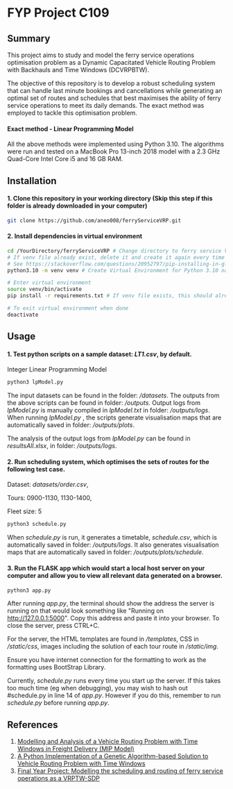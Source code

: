 # FYP Project C109

## Summary
This project aims to study and model the ferry service operations optimisation problem as a Dynamic Capacitated Vehicle Routing Problem with Backhauls and Time Windows (DCVRPBTW).

The objective of this repository is to develop a robust scheduling system that can handle last minute bookings and cancellations while generating an optimal set of routes and schedules that best maximises the ability of ferry service operations to meet its daily demands. The exact method was employed to tackle this optimisation problem.

#### Exact method - Linear Programming Model

All the above methods were implemented using Python 3.10.
The algorithms were run and tested on a MacBook Pro 13-inch 2018 model with a 2.3 GHz Quad-Core Intel Core i5 and 16 GB RAM.

## Installation

#### 1. Clone this repository in your working directory (Skip this step if this folder is already downloaded in your computer)

```bash
git clone https://github.com/aneo008/ferryServiceVRP.git
```

#### 2. Install dependencies in virtual environment 

```bash
cd /YourDirectory/ferryServiceVRP # Change directory to ferry service VRP folder
# If venv file already exist, delete it and create it again every time you shift the location of this project
# See https://stackoverflow.com/questions/20952797/pip-installing-in-global-site-packages-instead-of-virtualenv if you are facing venv issues
python3.10 -m venv venv # Create Virtual Environment for Python 3.10 named "venv"

# Enter virtual environment
source venv/bin/activate 
pip install -r requirements.txt # If venv file exists, this should already be installe

# To exit virtual environment when done
deactivate 
```

## Usage

#### 1. Test python scripts on a sample dataset: *LT1.csv*, by default. 

Integer Linear Programming Model
```python
python3 lpModel.py
```

The input datasets can be found in the folder: */datasets*.
The outputs from the above scripts can be found in folder: */outputs*.
Output logs from *lpModel.py* is manually compiled in *lpModel.txt* in folder: */outputs/logs*.
When running *lpModel.py* , the scripts generate visualisation maps that are automatically saved in folder: */outputs/plots*.

The analysis of the output logs from *lpModel.py* can be found in *resultsAll.xlsx*, in folder: */outputs/logs*.

#### 2. Run scheduling system, which optimises the sets of routes for the following test case.

Dataset: *datasets/order.csv*,

Tours: 0900-1130, 1130-1400,

Fleet size: 5

```python
python3 schedule.py
```
When *schedule.py* is run, it generates a timetable, *schedule.csv*, which is automatically saved in folder: */outputs/logs*.
It also generates visualisation maps that are automatically saved in folder: */outputs/plots/schedule*.

#### 3. Run the FLASK app which would start a local host server on your computer and allow you to view all relevant data generated on a browser.

```python
python3 app.py
```
After running *app.py*, the terminal should show the address the server is running on that would look something like "Running on http://127.0.0.1:5000". Copy this address and paste it into your browser. To close the server, press CTRL+C. 

For the server, the HTML templates are found in */templates*, CSS in */static/css*, images including the solution of each tour route in */static/img*.

Ensure you have internet connection for the formatting to work as the formatting uses BootStrap Library. 

Currently, *schedule.py* runs every time you start up the server. If this takes too much time (eg when debugging), you may wish to hash out #schedule.py in line 14 of *app.py*. However if you do this, remember to run *schedule.py* before running *app.py*.

## References
1. [Modelling and Analysis of a Vehicle Routing Problem with Time Windows in Freight Delivery (MIP Model)](https://github.com/dungtran209/Modelling-and-Analysis-of-a-Vehicle-Routing-Problem-with-Time-Windows-in-Freight-Delivery/)
2. [A Python Implementation of a Genetic Algorithm-based Solution to Vehicle Routing Problem with Time Windows](https://github.com/iRB-Lab/py-ga-VRPTW/)
3. [Final Year Project: Modelling the scheduling and routing of ferry service operations as a VRPTW-SDP ](https://github.com/chensxb97/ferryServiceVRP)